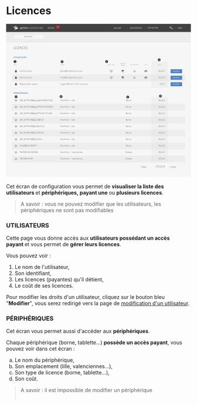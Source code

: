 # Licences


![index-screenshotdemosimplementecom20150806113503](images/index-screenshotdemosimplementecom20150806113503.png)


<p>Cet &eacute;cran de configuration vous permet de&nbsp;<strong>visualiser la liste des utilisateurs&nbsp;</strong>et&nbsp;<strong>p&eacute;riph&eacute;riques,&nbsp;payant une&nbsp;</strong>ou&nbsp;<strong>plusieurs licences</strong>.</p>
<blockquote>
<p>A savoir : vous ne pouvez modifier que les utilisateurs, les p&eacute;riph&eacute;riques ne sont pas modifiables</p>
</blockquote>
<h3>UTILISATEURS</h3>
<p>Cette page vous donne acc&egrave;s aux&nbsp;<strong>utilisateurs poss&eacute;dant un acc&egrave;s payant&nbsp;</strong>et vous permet de&nbsp;<strong>g&eacute;rer leurs licences</strong>.</p>
<p>Vous pouvez voir :</p>
<ol>
<li>Le nom de l'utilisateur,</li>
<li>Son identifiant,</li>
<li>Les licences (payantes) qu'il d&eacute;tient,</li>
<li>Le co&ucirc;t de ses licences.</li>
</ol>
<p>Pour modifier les droits d'un utilisateur, cliquez sur le bouton bleu "<strong>Modifier</strong>", vous serez redirig&eacute; vers la page de&nbsp;<a href="/app/settings/VotreEntreprise/utilisateursdroitsautorisations/EditUser.aspx">modification d'un utilisateur</a>.</p>
<h3>P&Eacute;RIPH&Eacute;RIQUES</h3>
<p>Cet &eacute;cran vous permet aussi d'acc&eacute;der aux&nbsp;<strong>p&eacute;riph&eacute;riques</strong>.</p>
<p>Chaque p&eacute;riph&eacute;rique (borne, tablette...)&nbsp;<strong>poss&egrave;de un acc&egrave;s payant</strong>, vous pouvez voir dans cet &eacute;cran :</p>
<ol type="a">
<li>Le nom du p&eacute;riph&eacute;rique,</li>
<li>Son emplacement (lille, valenciennes...),</li>
<li>Son type de licence (borne, tablette...),</li>
<li>Son co&ucirc;t.</li>
</ol>
<blockquote>
<p>A savoir : il est impossible de modifier un p&eacute;riph&eacute;rique<br />&nbsp;</p>
</blockquote>

